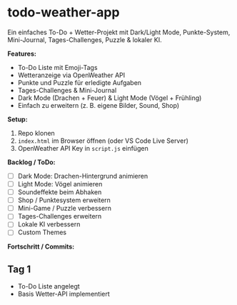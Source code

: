 # todo-weather-app
Ein einfaches To-Do + Wetter-Projekt mit Dark/Light Mode, Punkte-System, Mini-Journal, Tages-Challenges, Puzzle & lokaler KI.

**Features:**  
- To-Do Liste mit Emoji-Tags  
- Wetteranzeige via OpenWeather API  
- Punkte und Puzzle für erledigte Aufgaben  
- Tages-Challenges & Mini-Journal  
- Dark Mode (Drachen + Feuer) & Light Mode (Vögel + Frühling)  
- Einfach zu erweitern (z. B. eigene Bilder, Sound, Shop)  

**Setup:**  
1. Repo klonen  
2. `index.html` im Browser öffnen (oder VS Code Live Server)  
3. OpenWeather API Key in `script.js` einfügen  

**Backlog / ToDo:**  
- [ ] Dark Mode: Drachen-Hintergrund animieren  
- [ ] Light Mode: Vögel animieren  
- [ ] Soundeffekte beim Abhaken  
- [ ] Shop / Punktesystem erweitern  
- [ ] Mini-Game / Puzzle verbessern  
- [ ] Tages-Challenges erweitern  
- [ ] Lokale KI verbessern  
- [ ] Custom Themes  

**Fortschritt / Commits:**
## Tag 1
- To-Do Liste angelegt
- Basis Wetter-API implementiert
